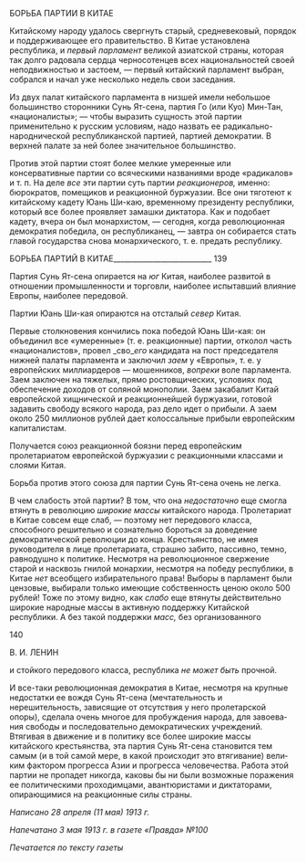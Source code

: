 БОРЬБА ПАРТИИ В КИТАЕ

Китайскому народу удалось свергнуть старый, средневековый, порядок и поддержи­вающее его правительство. В Китае установлена республика, и _первый парламент_ ве­ликой азиатской страны, которая так долго радовала сердца черносотенцев всех нацио­нальностей своей неподвижностью и застоем, — первый китайский парламент выбран, собрался и начал уже несколько недель свои заседания.

Из двух палат китайского парламента в низшей имели небольшое большинство сто­ронники Сунь Ят-сена, партия Го (или Куо) Мин-Тан, «националисты»; — чтобы выра­зить сущность этой партии применительно к русским условиям, надо назвать ее ради­кально-народнической республиканской партией, партией демократии. В верхней пала­те за ней более значительное большинство.

Против этой партии стоят более мелкие умеренные или консервативные партии со всяческими названиями вроде «радикалов» и т. п. На деле _все_ эти партии суть партии _реакционеров,_ именно: бюрократов, помещиков и реакционной буржуазии. Все они тя­готеют к китайскому кадету Юань Ши-каю, временному президенту республики, кото­рый все более проявляет замашки диктатора. Как и подобает кадету, вчера он был мо­нархистом, — сегодня, когда революционная демократия победила, он республиканец, — завтра он собирается стать главой государства снова монархического, т. е. предать республику.

  

БОРЬБА ПАРТИЙ В КИТАЕ___________________________ 139

Партия Сунь Ят-сена опирается на _юг_ Китая, наиболее развитой в отношении про­мышленности и торговли, наиболее испытавший влияние Европы, наиболее передовой.

Партии Юань Ши-кая опираются на отсталый _север_ Китая.

Первые столкновения кончились пока победой Юань Ши-кая: он объединил все «умеренные» (т. е. реакционные) партии, отколол часть «националистов», провел _сво­__его_ кандидата на пост председателя нижней палаты парламента и заключил _заем_ у «Ев­ропы», т. е. у европейских миллиардеров — мошенников, _вопреки_ воле парламента. За­ем заключен на тяжелых, прямо ростовщических, условиях под обеспечение доходов от соляной монополии. Заем закабалит Китай европейской хищнической и реакционней­шей буржуазии, готовой задавить свободу всякого народа, раз дело идет о прибыли. А заем около 250 миллионов рублей дает колоссальные прибыли европейским капитали­стам.

Получается союз реакционной боязни перед европейским пролетариатом европей­ской буржуазии с реакционными классами и слоями Китая.

Борьба против этого союза для партии Сунь Ят-сена очень не легка.

В чем слабость этой партии? В том, что она _недостаточно_ еще смогла втянуть в ре­волюцию _широкие массы_ китайского народа. Пролетариат в Китае совсем еще слаб, — поэтому нет передового класса, способного решительно и сознательно бороться за до­ведение демократической революции до конца. Крестьянство, не имея руководителя в лице пролетариата, страшно забито, пассивно, темно, равнодушно к политике. Несмот­ря на революционное свержение старой и насквозь гнилой монархии, несмотря на по­беду республики, в Китае _нет_ всеобщего избирательного права! Выборы в парламент были цензовые, выбирали только имеющие собственность ценою около 500 рублей! Тоже по этому видно, как _слабо_ еще втянуты действительно широкие народные массы в активную поддержку Китайской республики. А без такой поддержки _масс,_ без орга­низованного

  

140

  

В. И. ЛЕНИН

  

и стойкого передового класса, республика _не может быть_ прочной.

И все-таки революционная демократия в Китае, несмотря на крупные недостатки ее вождя Сунь Ят-сена (мечтательность и нерешительность, зависящие от отсутствия у него пролетарской опоры), сделала очень многое для пробуждения народа, для завоева­ния свободы и последовательно демократических учреждений. Втягивая в движение и в политику все более широкие массы китайского крестьянства, эта партия Сунь Ят-сена становится тем самым (и в той самой мере, в какой происходит это втягивание) вели­ким фактором прогресса Азии и прогресса человечества. Работа этой партии не пропа­дет никогда, каковы бы ни были возможные поражения ее политическими проходим­цами, авантюристами и диктаторами, опирающимися на реакционные силы страны.

  

_Написано 28 апреля (11 мая) 1913 г._

_Напечатано 3 мая 1913 г. в газете «Правда» №100_

  

_Печатается по тексту газеты_